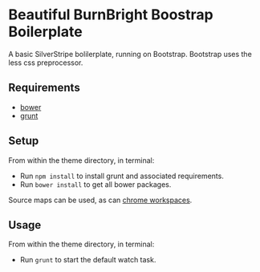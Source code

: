 # Beautiful BurnBright Boostrap Boilerplate

A basic SilverStripe bolilerplate, running on Bootstrap.
Bootstrap uses the less css preprocessor.

## Requirements

 * [bower](http://bower.io/)
 * [grunt](http://gruntjs.com/)

## Setup

From within the theme directory, in terminal:

 * Run `npm install` to install grunt and associated requirements.
 * Run `bower install` to get all bower packages.

Source maps can be used, as can [chrome workspaces](https://developer.chrome.com/devtools/docs/workspaces).

## Usage

From within the theme directory, in terminal:

 * Run `grunt` to start the default watch task.

